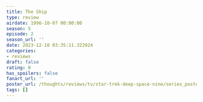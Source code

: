 ```yaml
---
title: The Ship
type: review
airdate: 1996-10-07 00:00:00
season: 5
episode: 2
season_url: ''
date: 2023-12-10 03:35:11.322924
categories:
- reviews
draft: false
rating: 0
has_spoilers: false
fanart_url: ''
poster_url: /thoughts/reviews/tv/star-trek-deep-space-nine/series_poster.jpg
tags: []
---
```



